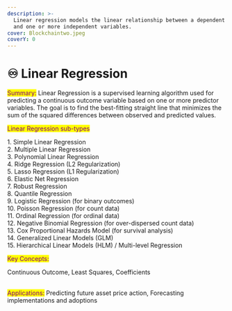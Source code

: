 ```yaml
---
description: >-
  Linear regression models the linear relationship between a dependent variable
  and one or more independent variables.
cover: Blockchaintwo.jpeg
coverY: 0
---
```


# ♾ Linear Regression

<mark style="color:purple;">Summary:</mark> Linear Regression is a supervised learning algorithm used for predicting a continuous outcome variable based on one or more predictor variables. The goal is to find the best-fitting straight line that minimizes the sum of the squared differences between observed and predicted values. ​​​​​​​

<mark style="color:purple;">Linear Regression sub-types</mark>

1\. Simple Linear Regression\
2\. Multiple Linear Regression\
3\. Polynomial Linear Regression\
4\. Ridge Regression (L2 Regularization)\
5\. Lasso Regression (L1 Regularization)\
6\. Elastic Net Regression\
7\. Robust Regression\
8\. Quantile Regression\
9\. Logistic Regression (for binary outcomes)\
10\. Poisson Regression (for count data)\
11\. Ordinal Regression (for ordinal data)\
12\. Negative Binomial Regression (for over-dispersed count data)\
13\. Cox Proportional Hazards Model (for survival analysis)\
14\. Generalized Linear Models (GLM)\
15\. Hierarchical Linear Models (HLM) / Multi-level Regression



<mark style="color:purple;">Key Concepts:</mark>

Continuous Outcome, Least Squares, Coefficients

\
<mark style="color:purple;">Applications:</mark> Predicting future asset price action, Forecasting implementations and adoptions
